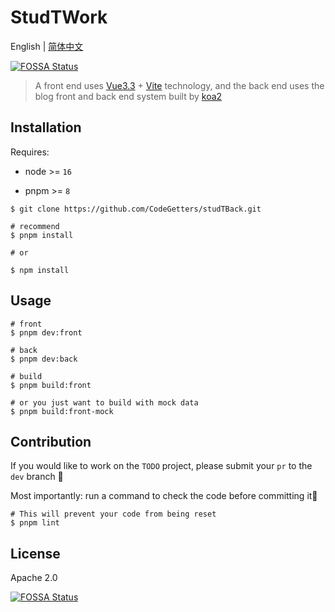# StudTWork

English | [简体中文](./README-ZH.md)

[![FOSSA Status](https://app.fossa.com/api/projects/git%2Bgithub.com%2FCodeGetters%2FstudTBack.svg?type=shield)](https://app.fossa.com/projects/git%2Bgithub.com%2FCodeGetters%2FstudTBack?ref=badge_shield)

> A front end uses [Vue3.3](https://github.com/vuejs/core) + [Vite](https://github.com/element-plus/element-plus) technology, and the back end uses the blog front and back end system built by [koa2](https://github.com/koajs/koa)

## Installation

Requires:

- node >= `16`

- pnpm >= `8`

```shell
$ git clone https://github.com/CodeGetters/studTBack.git

# recommend
$ pnpm install

# or

$ npm install
```

## Usage

```shell
# front
$ pnpm dev:front

# back
$ pnpm dev:back

# build
$ pnpm build:front

# or you just want to build with mock data
$ pnpm build:front-mock
```

## Contribution

If you would like to work on the `TODO` project, please submit your `pr` to the `dev` branch 👀

Most importantly: run a command to check the code before committing it🤞

```shell
# This will prevent your code from being reset
$ pnpm lint
```

## License

Apache 2.0

[![FOSSA Status](https://app.fossa.com/api/projects/git%2Bgithub.com%2FCodeGetters%2FstudTBack.svg?type=large)](https://app.fossa.com/projects/git%2Bgithub.com%2FCodeGetters%2FstudTBack?ref=badge_large)
